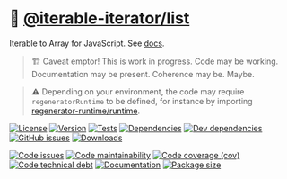 :oden: [@iterable-iterator/list](https://iterable-iterator.github.io/list)
==

Iterable to Array for JavaScript.
See [docs](https://iterable-iterator.github.io/list/index.html).

> :building_construction: Caveat emptor! This is work in progress. Code may be
> working. Documentation may be present. Coherence may be. Maybe.

> :warning: Depending on your environment, the code may require
> `regeneratorRuntime` to be defined, for instance by importing
> [regenerator-runtime/runtime](https://www.npmjs.com/package/regenerator-runtime).

[![License](https://img.shields.io/github/license/iterable-iterator/list.svg)](https://raw.githubusercontent.com/iterable-iterator/list/main/LICENSE)
[![Version](https://img.shields.io/npm/v/@iterable-iterator/list.svg)](https://www.npmjs.org/package/@iterable-iterator/list)
[![Tests](https://img.shields.io/github/workflow/status/iterable-iterator/list/ci:test?event=push&label=tests)](https://github.com/iterable-iterator/list/actions/workflows/ci:test.yml?query=branch:main)
[![Dependencies](https://img.shields.io/david/iterable-iterator/list.svg)](https://david-dm.org/iterable-iterator/list)
[![Dev dependencies](https://img.shields.io/david/dev/iterable-iterator/list.svg)](https://david-dm.org/iterable-iterator/list?type=dev)
[![GitHub issues](https://img.shields.io/github/issues/iterable-iterator/list.svg)](https://github.com/iterable-iterator/list/issues)
[![Downloads](https://img.shields.io/npm/dm/@iterable-iterator/list.svg)](https://www.npmjs.org/package/@iterable-iterator/list)

[![Code issues](https://img.shields.io/codeclimate/issues/iterable-iterator/list.svg)](https://codeclimate.com/github/iterable-iterator/list/issues)
[![Code maintainability](https://img.shields.io/codeclimate/maintainability/iterable-iterator/list.svg)](https://codeclimate.com/github/iterable-iterator/list/trends/churn)
[![Code coverage (cov)](https://img.shields.io/codecov/c/gh/iterable-iterator/list/main.svg)](https://codecov.io/gh/iterable-iterator/list)
[![Code technical debt](https://img.shields.io/codeclimate/tech-debt/iterable-iterator/list.svg)](https://codeclimate.com/github/iterable-iterator/list/trends/technical_debt)
[![Documentation](https://iterable-iterator.github.io/list/badge.svg)](https://iterable-iterator.github.io/list/source.html)
[![Package size](https://img.shields.io/bundlephobia/minzip/@iterable-iterator/list)](https://bundlephobia.com/result?p=@iterable-iterator/list)
